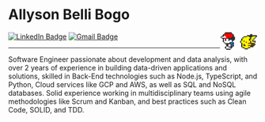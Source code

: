 # Allyson Belli Bogo

[![LinkedIn Badge](https://img.shields.io/badge/LinkedIn-0077B5?style=for-the-badge&logo=linkedin&logoColor=white/)](https://linkedin.com/in/allysonbogo/) 
[![Gmail Badge](https://img.shields.io/badge/Gmail-D14836?style=for-the-badge&logo=gmail&logoColor=white/)](mailto:ab.bogo@gmail.com)
<img src="images/Pokemon.gif" alt="Pokemon Avatar" align="right" width="15%" />

<hr>

Software Engineer passionate about development and data analysis, with over 2 years of experience in building data-driven applications and solutions, skilled in Back-End technologies such as Node.js, TypeScript, and Python, Cloud services like GCP and AWS, as well as SQL and NoSQL databases. Solid experience working in multidisciplinary teams using agile methodologies like Scrum and Kanban, and best practices such as Clean Code, SOLID, and TDD.
